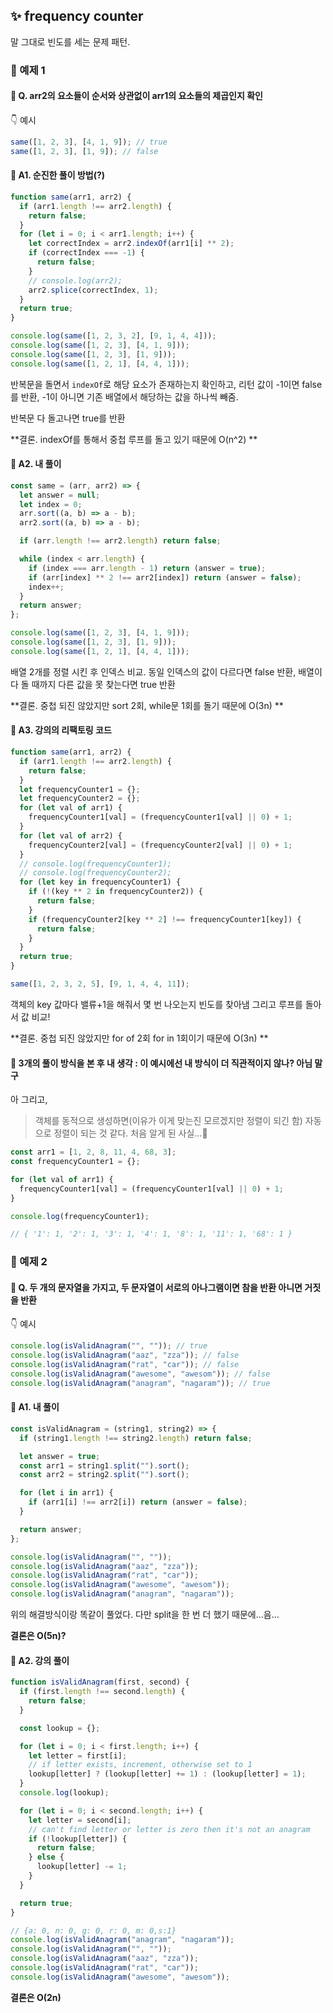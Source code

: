 ## ✨ frequency counter

말 그대로 빈도를 세는 문제 패턴.

### 🎇 예제 1

#### 📌 Q. arr2의 요소들이 순서와 상관없이 arr1의 요소들의 제곱인지 확인

👇 예시

```js
same([1, 2, 3], [4, 1, 9]); // true
same([1, 2, 3], [1, 9]); // false
```

#### 📌 A1. 순진한 풀이 방법(?)

```js
function same(arr1, arr2) {
  if (arr1.length !== arr2.length) {
    return false;
  }
  for (let i = 0; i < arr1.length; i++) {
    let correctIndex = arr2.indexOf(arr1[i] ** 2);
    if (correctIndex === -1) {
      return false;
    }
    // console.log(arr2);
    arr2.splice(correctIndex, 1);
  }
  return true;
}

console.log(same([1, 2, 3, 2], [9, 1, 4, 4]));
console.log(same([1, 2, 3], [4, 1, 9]));
console.log(same([1, 2, 3], [1, 9]));
console.log(same([1, 2, 1], [4, 4, 1]));
```

반복문을 돌면서 `indexOf`로 해당 요소가 존재하는지 확인하고, 리턴 값이 -1이면 false를 반환, -1이 아니면 기존 배열에서 해당하는 값을 하나씩 빼줌.

반복문 다 돌고나면 true를 반환

**결론. indexOf를 통해서 중첩 루프를 돌고 있기 때문에 O(n^2) **

#### 📌 A2. 내 풀이

```js
const same = (arr, arr2) => {
  let answer = null;
  let index = 0;
  arr.sort((a, b) => a - b);
  arr2.sort((a, b) => a - b);

  if (arr.length !== arr2.length) return false;

  while (index < arr.length) {
    if (index === arr.length - 1) return (answer = true);
    if (arr[index] ** 2 !== arr2[index]) return (answer = false);
    index++;
  }
  return answer;
};

console.log(same([1, 2, 3], [4, 1, 9]));
console.log(same([1, 2, 3], [1, 9]));
console.log(same([1, 2, 1], [4, 4, 1]));
```

배열 2개를 정렬 시킨 후 인덱스 비교.
동일 인덱스의 값이 다르다면 false 반환, 배열이 다 돌 때까지 다른 값을 못 찾는다면 true 반환

**결론. 중첩 되진 않았지만 sort 2회, while문 1회를 돌기 때문에 O(3n) **

#### 📌 A3. 강의의 리팩토링 코드

```js
function same(arr1, arr2) {
  if (arr1.length !== arr2.length) {
    return false;
  }
  let frequencyCounter1 = {};
  let frequencyCounter2 = {};
  for (let val of arr1) {
    frequencyCounter1[val] = (frequencyCounter1[val] || 0) + 1;
  }
  for (let val of arr2) {
    frequencyCounter2[val] = (frequencyCounter2[val] || 0) + 1;
  }
  // console.log(frequencyCounter1);
  // console.log(frequencyCounter2);
  for (let key in frequencyCounter1) {
    if (!(key ** 2 in frequencyCounter2)) {
      return false;
    }
    if (frequencyCounter2[key ** 2] !== frequencyCounter1[key]) {
      return false;
    }
  }
  return true;
}

same([1, 2, 3, 2, 5], [9, 1, 4, 4, 11]);
```

객체의 key 값마다 밸류+1을 해줘서 몇 번 나오는지 빈도를 찾아냄
그리고 루프를 돌아서 값 비교!

**결론. 중첩 되진 않았지만 for of 2회 for in 1회이기 때문에 O(3n) **

#### 🤔 3개의 풀이 방식을 본 후 내 생각 : 이 예시에선 내 방식이 더 직관적이지 않나? 아님 말구

아 그리고,

> 객체를 동적으로 생성하면(이유가 이게 맞는진 모르겠지만 정렬이 되긴 함) 자동으로 정렬이 되는 것 같다. 처음 알게 된 사실...🫢

```js
const arr1 = [1, 2, 8, 11, 4, 68, 3];
const frequencyCounter1 = {};

for (let val of arr1) {
  frequencyCounter1[val] = (frequencyCounter1[val] || 0) + 1;
}

console.log(frequencyCounter1);

// { '1': 1, '2': 1, '3': 1, '4': 1, '8': 1, '11': 1, '68': 1 }
```

### 🎇 예제 2

#### 📌 Q. 두 개의 문자열을 가지고, 두 문자열이 서로의 아나그램이면 참을 반환 아니면 거짓을 반환

👇 예시

```js
console.log(isValidAnagram("", "")); // true
console.log(isValidAnagram("aaz", "zza")); // false
console.log(isValidAnagram("rat", "car")); // false
console.log(isValidAnagram("awesome", "awesom")); // false
console.log(isValidAnagram("anagram", "nagaram")); // true
```

#### 📌 A1. 내 풀이

```js
const isValidAnagram = (string1, string2) => {
  if (string1.length !== string2.length) return false;

  let answer = true;
  const arr1 = string1.split("").sort();
  const arr2 = string2.split("").sort();

  for (let i in arr1) {
    if (arr1[i] !== arr2[i]) return (answer = false);
  }

  return answer;
};

console.log(isValidAnagram("", ""));
console.log(isValidAnagram("aaz", "zza"));
console.log(isValidAnagram("rat", "car"));
console.log(isValidAnagram("awesome", "awesom"));
console.log(isValidAnagram("anagram", "nagaram"));
```

위의 해결방식이랑 똑같이 풀었다. 다만 split을 한 번 더 했기 때문에...음...

**결론은 O(5n)?**

#### 📌 A2. 강의 풀이

```js
function isValidAnagram(first, second) {
  if (first.length !== second.length) {
    return false;
  }

  const lookup = {};

  for (let i = 0; i < first.length; i++) {
    let letter = first[i];
    // if letter exists, increment, otherwise set to 1
    lookup[letter] ? (lookup[letter] += 1) : (lookup[letter] = 1);
  }
  console.log(lookup);

  for (let i = 0; i < second.length; i++) {
    let letter = second[i];
    // can't find letter or letter is zero then it's not an anagram
    if (!lookup[letter]) {
      return false;
    } else {
      lookup[letter] -= 1;
    }
  }

  return true;
}

// {a: 0, n: 0, g: 0, r: 0, m: 0,s:1}
console.log(isValidAnagram("anagram", "nagaram"));
console.log(isValidAnagram("", ""));
console.log(isValidAnagram("aaz", "zza"));
console.log(isValidAnagram("rat", "car"));
console.log(isValidAnagram("awesome", "awesom"));
```

**결론은 O(2n)**
